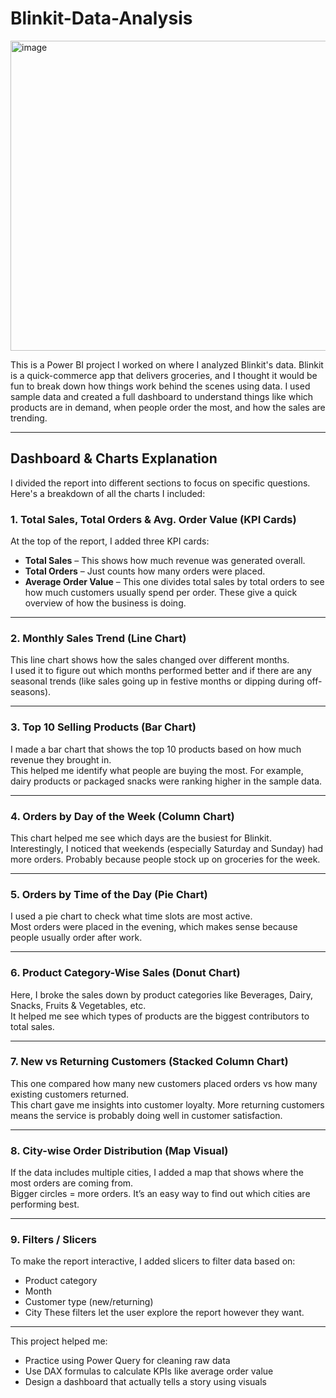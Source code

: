 # Blinkit-Data-Analysis
<img width="876" height="496" alt="image" src="https://github.com/user-attachments/assets/5ab70209-a06a-45ad-8d0f-451f231f6bd9" />


This is a Power BI project I worked on where I analyzed Blinkit's data. Blinkit is a quick-commerce app that delivers groceries, and I thought it would be fun to break down how things work behind the scenes using data.
I used sample data and created a full dashboard to understand things like which products are in demand, when people order the most, and how the sales are trending.

---

##  Dashboard & Charts Explanation

I divided the report into different sections to focus on specific questions. Here's a breakdown of all the charts I included:

### 1. **Total Sales, Total Orders & Avg. Order Value (KPI Cards)**
At the top of the report, I added three KPI cards:
- **Total Sales** – This shows how much revenue was generated overall.
- **Total Orders** – Just counts how many orders were placed.
- **Average Order Value** – This one divides total sales by total orders to see how much customers usually spend per order.
These give a quick overview of how the business is doing.

---

### 2. **Monthly Sales Trend (Line Chart)**
This line chart shows how the sales changed over different months.  
I used it to figure out which months performed better and if there are any seasonal trends (like sales going up in festive months or dipping during off-seasons).

---

### 3. **Top 10 Selling Products (Bar Chart)**
I made a bar chart that shows the top 10 products based on how much revenue they brought in.  
This helped me identify what people are buying the most. For example, dairy products or packaged snacks were ranking higher in the sample data.

---

### 4. **Orders by Day of the Week (Column Chart)**
This chart helped me see which days are the busiest for Blinkit.  
Interestingly, I noticed that weekends (especially Saturday and Sunday) had more orders. Probably because people stock up on groceries for the week.

---

### 5. **Orders by Time of the Day (Pie Chart)**
I used a pie chart to check what time slots are most active.  
Most orders were placed in the evening, which makes sense because people usually order after work.

---

### 6. **Product Category-Wise Sales (Donut Chart)**
Here, I broke the sales down by product categories like Beverages, Dairy, Snacks, Fruits & Vegetables, etc.  
It helped me see which types of products are the biggest contributors to total sales.

---

### 7. **New vs Returning Customers (Stacked Column Chart)**
This one compared how many new customers placed orders vs how many existing customers returned.  
This chart gave me insights into customer loyalty. More returning customers means the service is probably doing well in customer satisfaction.

---

### 8. **City-wise Order Distribution (Map Visual)**
If the data includes multiple cities, I added a map that shows where the most orders are coming from.  
Bigger circles = more orders. It’s an easy way to find out which cities are performing best.

---

### 9. **Filters / Slicers**
To make the report interactive, I added slicers to filter data based on:
- Product category
- Month
- Customer type (new/returning)
- City
These filters let the user explore the report however they want.

---

This project helped me:
- Practice using Power Query for cleaning raw data
- Use DAX formulas to calculate KPIs like average order value
- Design a dashboard that actually tells a story using visuals
